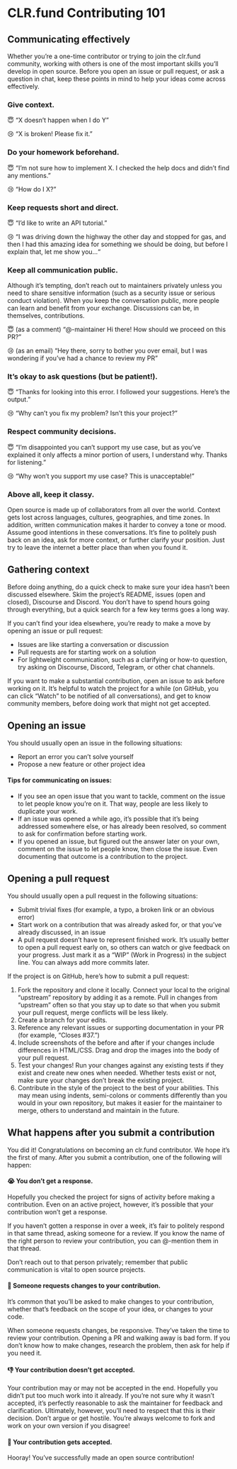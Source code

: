 # CLR.fund Contributing 101

## Communicating effectively
Whether you’re a one-time contributor or trying to join the clr.fund community, working with others is one of the most important skills you’ll develop in open source. Before you open an issue or pull request, or ask a question in chat, keep these points in mind to help your ideas come across effectively.

### Give context.

😇 “X doesn’t happen when I do Y”

😢 “X is broken! Please fix it.”

### Do your homework beforehand. 

😇 “I’m not sure how to implement X. I checked the help docs and didn’t find any mentions.”

😢 “How do I X?”

### Keep requests short and direct. 

😇 “I’d like to write an API tutorial.”

😢 “I was driving down the highway the other day and stopped for gas, and then I had this amazing idea for something we should be doing, but before I explain that, let me show you…“

### Keep all communication public.
Although it’s tempting, don’t reach out to maintainers privately unless you need to share sensitive information (such as a security issue or serious conduct violation). When you keep the conversation public, more people can learn and benefit from your exchange. Discussions can be, in themselves, contributions.

😇 (as a comment) “@-maintainer Hi there! How should we proceed on this PR?”

😢 (as an email) “Hey there, sorry to bother you over email, but I was wondering if you’ve had a chance to review my PR”

### It’s okay to ask questions (but be patient!). 
😇 “Thanks for looking into this error. I followed your suggestions. Here’s the output.”

😢 “Why can’t you fix my problem? Isn’t this your project?”

### Respect community decisions.

😇 “I’m disappointed you can’t support my use case, but as you’ve explained it only affects a minor portion of users, I understand why. Thanks for listening.”

😢 “Why won’t you support my use case? This is unacceptable!”

### Above all, keep it classy. 
Open source is made up of collaborators from all over the world. Context gets lost across languages, cultures, geographies, and time zones. In addition, written communication makes it harder to convey a tone or mood. Assume good intentions in these conversations. It’s fine to politely push back on an idea, ask for more context, or further clarify your position. Just try to leave the internet a better place than when you found it.

## Gathering context
Before doing anything, do a quick check to make sure your idea hasn’t been discussed elsewhere. Skim the project’s README, issues (open and closed), Discourse and Discord. You don’t have to spend hours going through everything, but a quick search for a few key terms goes a long way.

If you can’t find your idea elsewhere, you’re ready to make a move by opening an issue or pull request:

- Issues are like starting a conversation or discussion
- Pull requests are for starting work on a solution
- For lightweight communication, such as a clarifying or how-to question, try asking on Discourse, Discord, Telegram, or other chat channels.

If you want to make a substantial contribution, open an issue to ask before working on it. It’s helpful to watch the project for a while (on GitHub, you can click “Watch” to be notified of all conversations), and get to know community members, before doing work that might not get accepted.

## Opening an issue
You should usually open an issue in the following situations:

- Report an error you can’t solve yourself
- Propose a new feature or other project idea

#### Tips for communicating on issues:

- If you see an open issue that you want to tackle, comment on the issue to let people know you’re on it. That way, people are less likely to duplicate your work.
- If an issue was opened a while ago, it’s possible that it’s being addressed somewhere else, or has already been resolved, so comment to ask for confirmation before starting work.
- If you opened an issue, but figured out the answer later on your own, comment on the issue to let people know, then close the issue. Even documenting that outcome is a contribution to the project.

## Opening a pull request
You should usually open a pull request in the following situations:

- Submit trivial fixes (for example, a typo, a broken link or an obvious error)
- Start work on a contribution that was already asked for, or that you’ve already discussed, in an issue
- A pull request doesn’t have to represent finished work. It’s usually better to open a pull request early on, so others can watch or give feedback on your progress. Just mark it as a “WIP” (Work in Progress) in the subject line. You can always add more commits later.

If the project is on GitHub, here’s how to submit a pull request:

1) Fork the repository and clone it locally. Connect your local to the original “upstream” repository by adding it as a remote. Pull in changes from “upstream” often so that you stay up to date so that when you submit your pull request, merge conflicts will be less likely.
2) Create a branch for your edits.
3) Reference any relevant issues or supporting documentation in your PR (for example, “Closes #37.”)
4) Include screenshots of the before and after if your changes include differences in HTML/CSS. Drag and drop the images into the body of your pull request.
5) Test your changes! Run your changes against any existing tests if they exist and create new ones when needed. Whether tests exist or not, make sure your changes don’t break the existing project.
6) Contribute in the style of the project to the best of your abilities. This may mean using indents, semi-colons or comments differently than you would in your own repository, but makes it easier for the maintainer to merge, others to understand and maintain in the future.


## What happens after you submit a contribution
You did it! Congratulations on becoming an clr.fund contributor. We hope it’s the first of many. After you submit a contribution, one of the following will happen:

#### 😭 You don’t get a response.
Hopefully you checked the project for signs of activity before making a contribution. Even on an active project, however, it’s possible that your contribution won’t get a response.

If you haven’t gotten a response in over a week, it’s fair to politely respond in that same thread, asking someone for a review. If you know the name of the right person to review your contribution, you can @-mention them in that thread.

Don’t reach out to that person privately; remember that public communication is vital to open source projects.


#### 🚧 Someone requests changes to your contribution.
It’s common that you’ll be asked to make changes to your contribution, whether that’s feedback on the scope of your idea, or changes to your code.

When someone requests changes, be responsive. They’ve taken the time to review your contribution. Opening a PR and walking away is bad form. If you don’t know how to make changes, research the problem, then ask for help if you need it.

#### 👎 Your contribution doesn’t get accepted.
Your contribution may or may not be accepted in the end. Hopefully you didn’t put too much work into it already. If you’re not sure why it wasn’t accepted, it’s perfectly reasonable to ask the maintainer for feedback and clarification. Ultimately, however, you’ll need to respect that this is their decision. Don’t argue or get hostile. You’re always welcome to fork and work on your own version if you disagree!

#### 🎉 Your contribution gets accepted.
Hooray! You’ve successfully made an open source contribution!
